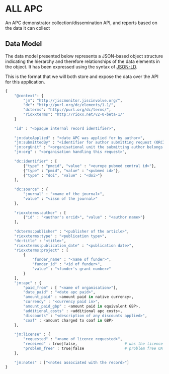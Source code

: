 # ALL APC

An APC demonstrator collection/dissemination API, and reports based on the data it can collect

## Data Model

The data model presented below represents a JSON-based object structure indicating the hierarchy and therefore relationships
of the data elements in the object.  It has been expressed using the syntax of [JSON-LD](http://json-ld.org/).

This is the format that we will both store and expose the data over the API for this application.

```python
{
    "@context": {
        "jm": "http://jiscmonitor.jiscinvolve.org/",
        "dc": "http://purl.org/dc/elements/1.1/",
        "dcterms": "http://purl.org/dc/terms/",
        "rioxxterms": "http://rioxx.net/v2-0-beta-1/"
    }
    
    "id" : "<opaque internal record identifier>",
    
    "jm:dateApplied" : "<date APC was applied for by author>",
    "jm:submittedBy" : "<identifier for author submitting request (ORCID)>",
    "jm:orgUnit" : "<organisational unit the submitting author belongs to>",
    "jm:org" : "<organisation handling this request>",
    
    "dc:identifier" : [
        {"type" : "pmcid", "value" : "<europe pubmed central id>"},
        {"type" : "pmid", "value" : "<pubmed id>"},
        {"type" : "doi", "value" : "<doi>"}
    ],
    
    "dc:source" : {
        "journal" : "<name of the journal>",
        "value" : "<issn of the journal>"
    },
    
    "rioxxterms:author" : [
        {"id" : "<author's orcid>", "value" : "<author name>"}
    ],
    
    "dcterms:publisher" : "<publisher of the article>",
    "rioxxterms:type" : "<publication type>",
    "dc:title" : "<title>",
    "rioxxterms:publication_date" : "<publication date>",
    "rioxxterms:project" : [
        {
            "funder_name" : "<name of funder>", 
            "funder_id" : "<id of funder>", 
            "value" : "<funder's grant number>"
        }
    ],
    "jm:apc" : {
        "paid_from" : [ "<name of organisation>"],
        "date_paid" : "<date apc paid>",
        "amount_paid" : <amount paid in native currency>,
        "currency" : "<currency paid in>",
        "amount_paid_gbp" : <amount paid in equivalent GBP>,
        "additional_costs" : <additional apc costs>,
        "discounts" : "<description of any discounts applied>",
        "coaf" : <amount charged to coaf in GBP>
    },
    
    "jm:license" : {
        "requested" : "<name of licence requested>",
        "received" : true|false,                     # was the licence as requested
        "problem_free" : true|false                  # problem free OA publication?
    },
    
    "jm:notes" : ["<notes associated with the record>"]
}
```
